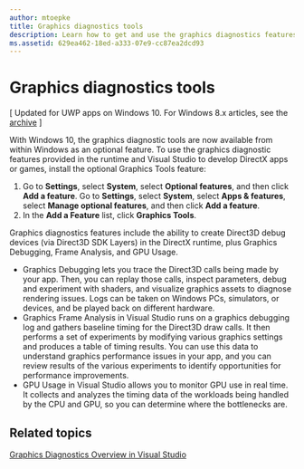```yaml
---
author: mtoepke
title: Graphics diagnostics tools
description: Learn how to get and use the graphics diagnostics features including Graphics Debugging, Graphics Frame Analysis, and GPU Usage in Visual Studio.
ms.assetid: 629ea462-18ed-a333-07e9-cc87ea2dcd93
---
```


# Graphics diagnostics tools


\[ Updated for UWP apps on Windows 10. For Windows 8.x articles, see the [archive](http://go.microsoft.com/fwlink/p/?linkid=619132) \]

With Windows 10, the graphics diagnostic tools are now available from within Windows as an optional feature. To use the graphics diagnostic features provided in the runtime and Visual Studio to develop DirectX apps or games, install the optional Graphics Tools feature:

1.  Go to **Settings**, select **System**, select **Optional features**, and then click **Add a feature**. Go to **Settings**, select **System**, select **Apps & features**, select **Manage optional features**, and then click **Add a feature**.
2.  In the **Add a Feature** list, click **Graphics Tools**.

Graphics diagnostics features include the ability to create Direct3D debug devices (via Direct3D SDK Layers) in the DirectX runtime, plus Graphics Debugging, Frame Analysis, and GPU Usage.

-   Graphics Debugging lets you trace the Direct3D calls being made by your app. Then, you can replay those calls, inspect parameters, debug and experiment with shaders, and visualize graphics assets to diagnose rendering issues. Logs can be taken on Windows PCs, simulators, or devices, and be played back on different hardware.
-   Graphics Frame Analysis in Visual Studio runs on a graphics debugging log and gathers baseline timing for the Direct3D draw calls. It then performs a set of experiments by modifying various graphics settings and produces a table of timing results. You can use this data to understand graphics performance issues in your app, and you can review results of the various experiments to identify opportunities for performance improvements.
-   GPU Usage in Visual Studio allows you to monitor GPU use in real time. It collects and analyzes the timing data of the workloads being handled by the CPU and GPU, so you can determine where the bottlenecks are.

## Related topics


[Graphics Diagnostics Overview in Visual Studio](http://go.microsoft.com/fwlink/p/?LinkID=526382)

 

 






<!--HONumber=Jun16_HO3-->


